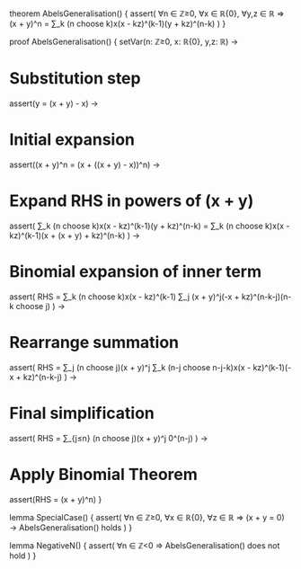 theorem AbelsGeneralisation() {
  assert(
    ∀n ∈ ℤ≥0, ∀x ∈ ℝ\{0}, ∀y,z ∈ ℝ ⇒ 
    (x + y)^n = ∑_k (n choose k)x(x - kz)^(k-1)(y + kz)^(n-k)
  )
}

proof AbelsGeneralisation() {
  setVar(n: ℤ≥0, x: ℝ\{0}, y,z: ℝ) →
  
  # Substitution step
  assert(y = (x + y) - x) →
  
  # Initial expansion
  assert((x + y)^n = (x + ((x + y) - x))^n) →
  
  # Expand RHS in powers of (x + y)
  assert(
    ∑_k (n choose k)x(x - kz)^(k-1)(y + kz)^(n-k) = 
    ∑_k (n choose k)x(x - kz)^(k-1)(x + (x + y) + kz)^(n-k)
  ) →
  
  # Binomial expansion of inner term
  assert(
    RHS = ∑_k (n choose k)x(x - kz)^(k-1) ∑_j (x + y)^j(-x + kz)^(n-k-j)(n-k choose j)
  ) →
  
  # Rearrange summation
  assert(
    RHS = ∑_j (n choose j)(x + y)^j ∑_k (n-j choose n-j-k)x(x - kz)^(k-1)(-x + kz)^(n-k-j)
  ) →
  
  # Final simplification
  assert(
    RHS = ∑_{j≤n} (n choose j)(x + y)^j 0^(n-j)
  ) →
  
  # Apply Binomial Theorem
  assert(RHS = (x + y)^n)
}

lemma SpecialCase() {
  assert(
    ∀n ∈ ℤ≥0, ∀x ∈ ℝ\{0}, ∀z ∈ ℝ ⇒
    (x + y = 0) → AbelsGeneralisation() holds
  )
}

lemma NegativeN() {
  assert(
    ∀n ∈ ℤ<0 ⇒ AbelsGeneralisation() does not hold
  )
}